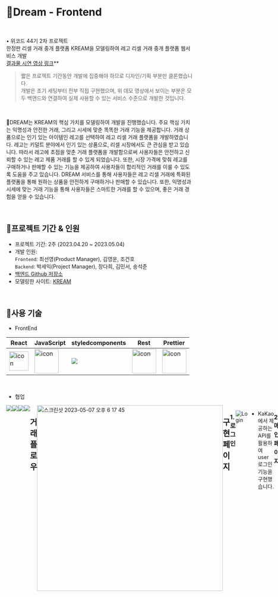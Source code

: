 # 📍Dream - Frontend

<br>

• 위코드 44기 2차 프로젝트
<br>
한정판 리셀 거래 중개 플랫폼 KREAM을 모델링하여 레고 리셀 거래 중개 플랫폼 웹서비스 개발<br>
[결과물 시연 영상 링크](https://www.youtube.com/watch?v=UFuS91VcVp8)**

> 짧은 프로젝트 기간동안 개발에 집중해야 하므로 디자인/기획 부분만 클론했습니다.<br>
개발은 초기 세팅부터 전부 직접 구현했으며, 위 데모 영상에서 보이는 부분은 모두 백앤드와 연결하여 실제 사용할 수 있는 서비스 수준으로 개발한 것입니다.

<br>

DREAM는 KREAM의 핵심 가치를 모델링하여 개발을 진행했습니다. 주요 핵심 가치는 익명성과 안전한 거래, 그리고 시세에 맞춘 똑똑한 거래 기능을 제공합니다. 거래 상품으로는 인기 있는 아이템인 레고를 선택하여 레고 리셀 거래 플랫폼을 개발하였습니다. 레고는 키덜트 분야에서 인기 있는 상품으로, 리셀 시장에서도 큰 관심을 받고 있습니다. 따라서 레고에 초점을 맞춘 거래 플랫폼을 개발함으로써 사용자들은 안전하고 신뢰할 수 있는 레고 제품 거래를 할 수 있게 되었습니다. 또한, 시장 가격에 맞춰 레고를 구매하거나 판매할 수 있는 기능을 제공하여 사용자들이 합리적인 거래를 이룰 수 있도록 도움을 주고 있습니다. DREAM 서비스를 통해 사용자들은 레고 리셀 거래에 특화된 플랫폼을 통해 원하는 상품을 안전하게 구매하거나 판매할 수 있습니다. 또한, 익명성과 시세에 맞는 거래 기능을 통해 사용자들은 스마트한 거래를 할 수 있으며, 좋은 거래 경험을 얻을 수 있습니다.

<br>

## 📍프로젝트 기간 & 인원
* 프로젝트 기간: 2주 (2023.04.20 ~ 2023.05.04)   
* 개발 인원:  
  `Frontend`: 최선영(Product Manager), 김영운, 조건호 <br>
  `Backend`: 박세익(Project Manager), 장다희, 김민서, 송석준 <br>
* [백엔드 Github 저장소](https://github.com/wecode-bootcamp-korea/44-2nd-Dream-backend)
* 모델링한 사이트: [KREAM](https://kream.co.kr/)
<br>

## 📍사용 기술

* FrontEnd   

 |React|JavaScript|styledcomponents|Rest|Prettier|
|---|---|---|---|---|
|<div style="display: flex; align-items: flex-start;"><img src="https://techstack-generator.vercel.app/react-icon.svg" alt="icon" width="52" height="52" /></div>| <div style="display: flex; align-items: flex-start;"><img src="https://techstack-generator.vercel.app/js-icon.svg" alt="icon" width="65" height="65" /></div>| <div style="display: flex; align-items: flex-start;"><img src="https://img.shields.io/badge/styledcomponents-DB7093?style=for-the-badge&logo=styledcomponents&logoColor=white"> </div>|<div style="display: flex; align-items: flex-start;"><img src="https://techstack-generator.vercel.app/restapi-icon.svg" alt="icon" width="65" height="65" /></div>|<div style="display: flex; align-items: flex-start;"><img src="https://techstack-generator.vercel.app/prettier-icon.svg" alt="icon" width="65" height="65" /></div>|<div style="display: flex; align-items: flex-start;"><img src="https://techstack-generator.vercel.app/docker-icon.svg" alt="icon" width="65" height="65" /></div>|<div style="display: flex; align-items: flex-start;"><img src="https://techstack-generator.vercel.app/aws-icon.svg" alt="icon" width="65" height="65" /></div>|
<br>



</div>

* 협업 <br>
<div style="display: flex; align-items: flex-start;">
<img src="https://img.shields.io/badge/github-181717?style=for-the-badge&logo=github&logoColor=white">
<img src="https://img.shields.io/badge/trello-0055cc?style=for-the-badge&logo=trello&logoColor=yellow">
<img src="https://img.shields.io/badge/slack-4A154B?style=for-the-badge&logo=Slack&logoColor=wihte">
<img src="https://img.shields.io/badge/notion-000000?style=for-the-badge&logo=notion&logoColor=white">
<br>
<br>


 ## 거래 플로우
 
 <img width="500" alt="스크린샷 2023-05-07 오후 6 17 45" src="https://user-images.githubusercontent.com/121158293/236668841-92202a4a-31ab-4610-bf53-4c8b0d5229ca.png">


 ## 구현 페이지
 

### 1. 로그인
  
![Login](https://user-images.githubusercontent.com/126956430/246335675-b8b45999-a95a-4a93-932a-0790dcf0eca2.gif)

- KaKao에서 제공하는 API를 활용하여 user 로그인 기능을 구현했습니다.
  
<br>
  
### 2. 메인페이지
  
![Main](https://user-images.githubusercontent.com/126956430/246346154-6173812f-27e1-47df-8a3f-f9881292b668.gif)

- 메인 페이지 최상단 대배너는 캐러셀 기능을 사용하여 여러 이미지 또는 콘텐츠를 순환하면서 보여주는 슬라이드 형태로 구현했습니다. 사용자는 자동으로 변경되는 콘텐츠를 볼 수 있으며, 필요에 따라 이전 및 다음 버튼을 눌러 이동할 수도 있습니다.
  <br>
- 메인 페이지에서 상품 리스트를 보여주는데 상품 리스트를 한 번에 모두 보여주는 대신, 스크롤을 이용한 페이지네이션을 구현하여 로딩 속도를 향상시켰습니다. 이를 통해 사용자는 초기 상품 목록을 보고 필요에따라 추가 데이터를 스크롤하여 가져올 수 있습니다.
  <br>
- 상품 리스트를 효과적으로 보기 위해 쿼리스트링을 사용하여 필터 및 정렬 조건을 포함해 서버에 GET 요청을 보냅니다. 사용자는 상품 카테고리, 연령, 난이도와 같은 필터를 적용하고 좋아요 개수, 즉시 구매가, 즉시 판매가, 리뷰 수, 프리미엄 가격 등 다양한 방식으로 상품을 정렬할 수 있습니다. 특히 레고 제품 특성상 연령 및 난이도 가격 등을 고려할 일이 많은데 원하는 기준을 쉽게 필터링 할 수 있으며, 빠르고 간편하게 찾을 수 있습니다.

<br>
    
### 3. 검색 페이지
  
![Search](https://user-images.githubusercontent.com/126956430/246346060-9aee11e0-8c37-44c4-a326-66748ff09246.gif)

- 제품명에 포함된 키워드나 제품 카테고리명을 입력하여 검색하는 기능을 구현했습니다. 사용자가 입력한 키워드와 일치하는 제품을 찾아서 결과로 보여줍니다. 또한 검색시 키워드별 검색량을 누적하여 인기 검색어 순위를 실시간으로 업데이트하고, 검색창 하단에 상위 10개의 인기 검색어가 노출되도록 구현했습니다.
  
<br>

### 4. 제품 상품 페이지
  
![Detail](https://blog.kakaocdn.net/dn/bd5eNF/btsesb2eTIL/nWKBIPHfckqLnHw4MUEYm1/img.gif)

- 동적 라우팅을 구현하여 useNavigate 훅과 useParams 훅을 사용해 path parameter에 productId를 포함시켜 서버에 요청을 보내고 서버로부터 상품의 상세 정보를 받아오고, 해당 정보를 사용하여 제품 상세 페이지에 상품 정보를 표시합니다.
  <br>
- 사용자가 스크롤을 내리면 구매나 판매 버튼이 안보이게 되는데 이때 스크롤을 다시 위로 올려서 구매나 판매 버튼을 클릭하기 위한 번거로움을 덜어주기 위해 모달창을 활용하여 간단한 제품 정보와, 구매와 판매 버튼 등을 표시해줍니다. 이를 통해 화면 아래에서도 번거로운 스크롤 업 동작 없이도 구매 또는 판매 버튼을 누를 수 있으며, 모달창은 일시적으로 화면을 가리는 형태로 표시되기 때문에 사용자의 주의를 집중시켜 구매나 판매를 유도시킬 수 있도록 구현했습니다.
  
<br>

### 5. 구매/판매 동의 페이지
  
![Purchase Agree](https://user-images.githubusercontent.com/126956430/246590599-f72fbf91-c0e8-48dc-870a-6617bad26149.gif)
![sale Agree](https://user-images.githubusercontent.com/126956430/246590594-b036da4e-9665-4450-9b0b-0b11c4df62aa.gif)

- 사용자가 구매 또는 판매 버튼을 클릭하는 경우, 하나의 컴포넌트에서 구매 동의 페이지와 판매 동의 페이지를 각각의 UI로 표시하는 기능을 구현했습니다. 이를 통해 컴포넌트 재사용을 활용하여 중복 코드를 최소화했으며, 코드의 가독성을 높이고 유지 보수성을 개선했습니다. 코드의 재사용을 통해 개발 시간을 단축하고, 일관된 사용자 경험을 제공하는 것에 초점을 맞추었습니다.
- 구매 동의 페이지와 판매 동의 페이지에서는 사용자가 거래를 신중하게 결정할 수 있도록 첫 번째 동의에 체크하면 모달 창이 나타나고, 사용자에게 주의 메시지를 한 번 더 알려줍니다. 또한, 사용자가 모든 내용에 동의해야만 다음 페이지로 진행할 수 있는 버튼을 활성화하여 사용자가 명확한 동의 의사를 표시하도록 구현했습니다.
  
<br>

### 6. 즉시 구매/판매 및 입찰 페이지
  
![Purchase](https://user-images.githubusercontent.com/126956430/246592368-cf1774fd-9bb9-467a-9c3b-7d72d516e474.gif)
![sale](https://user-images.githubusercontent.com/126956430/246592372-bcd4107b-24f1-4df2-b85a-2b1f8879e9b8.gif)

- 해당 페이지에서는 "즉시 구매/판매", "구매/판매 입찰" 중에서 선택할 수 있는 간단한 버튼이 제공됩니다. 입찰을 선택한 경우, 사용자는 입찰가를 입력하고 입찰 기한을 설정할 수 있습니다. 입찰 기한은 오늘 날짜를 기준으로 몇 일 동안 입찰이 유효한지를 설정할 수 있으며, 기본적으로 30일로 설정되어 있습니다.
- 판매 입찰의 경우, 사용자는 입찰가를 입력하고 해당 입력 필드에서 포커스 아웃할 때 자동으로 수수료가 계산됩니다. 또한, 최종 정산 금액은 입찰가에서 수수료가 차감된 금액으로 표시됩니다.
  
<br>

### 7. 결제 및 완료 페이지
  
![payment](https://user-images.githubusercontent.com/126956430/246594743-8bea1c99-8ac3-47db-a69d-26a5bdc2c65b.gif)
![success](https://user-images.githubusercontent.com/126956430/246594747-b03a11d2-13af-48e6-9b99-55f3546c9a93.gif)

- 토스 API를 활용하여 테스트 결제를 구현하고, 결제가 완료되면 상세 내역을 보여주는 기능을 구현했습니다.
  
<br>

### 8. 관심 페이지
  
![interest](https://blog.kakaocdn.net/dn/sobCN/btsevmCn0r1/TdmrhJypXfRxqeLpFTrjFK/img.gif)

- 사용자가 관심상품 등록 버튼을 누르면 Like API path parameter에 productId를 포함시켜 요청을 보내 해당 유저의 관심상품으로 등록합니다. 이때 헤더에 accessToken을 담아서 서버에 GET 요청을 보냅니다.

- 동일한 product와 동일한 user에 대해 API가 재실행될 경우 관심상품에서 삭제합니다.
  
<br>


### 8. 이벤트 페이지
  
![event](https://blog.kakaocdn.net/dn/bauASO/btsetIMqyhM/lJh82SUmpGO1M6KMLrbO6K/img.gif)

- 어린이날 이벤트에 맞게 React-Spring과 같은 라이브러리를 활용하여 다양한 애니메이션 효과를 구현했습니다. 특히, 자동차 레고에 멋있는 애니메이션 효과를 적용하여 이목을 집중시켜 사용자들은 이를 통해 시각적으로 매력적인 경험을 할 수 있습니다.
- 하단에는 간단한 퀴즈 이벤트를 구현하여 정답을 입력하면 자동으로 응모되는 기능을 추가했습니다. 이를 통해 사용자는 퀴즈에 참여하고 응모 과정을 간편하게 진행할 수 있습니다.
- 어린이날 밤 12시에 맞춰 타이머 기능도 추가로 구현했습니다. 이를 통해 사용자는 남은 시간을 실시간으로 확인할 수 있으며, 이벤트의 마감 시간을 알 수 있습니다.
  
<br>


   ## 제품 상세 페이지 주요 기능
   
### 1. 시세 그래프
  
![graph](https://blog.kakaocdn.net/dn/55sqm/btses4WxcIw/Uq6DB0gA2kqC2EEYaUko11/img.gif)

- Chart.js 라이브러리를 사용하여 날짜 데이터와 해당 날짜에 체결된 가격 데이터를 활용하여 동적 시세 그래프를 구현하였습니다. 사용자는 원하는 기간을 선택할 수 있으며, 선택한 기간에 따라 그래프가 실시간으로 업데이트됩니다. 이를 통해 사용자들은 선택한 기간 동안의 시세 변동을 시각적으로 쉽게 파악할 수 있습니다.
- 사용자가 원하는 기간을 선택하면 해당 기간의 날짜 데이터와 해당 날짜에 체결된 가격 데이터를 가져와서 Chart.js를 사용하여 그래프를 그립니다.
  
<br>

### 2. 사진 후기 업로드
  
![review](https://blog.kakaocdn.net/dn/clKyOh/btsey6SCi4N/kSl3QkhdDWVR31QqSTmCZK/img.gif)

- 이미지 업로드 부분에서는 input 태그를 사용하지 않고 React Dropzone 라이브러리를 활용하여 이미지 업로드와 미리보기 기능을 구현하였습니다. 사용자는 직접 이미지를 찾아서 업로드할 수도 있고, 이미지를 드래그 앤 드롭하여 업로드할 수도 있습니다.
  
<br>

  
   ## 6. 느낀점/회고
 > 2차 프로젝트 회고록: https://youngwoonkim.tistory.com/11
  <br>
  
 ## Reference

- 이 프로젝트는 [KREAM](https://kream.co.kr/) 사이트를 참조하여 학습목적으로 만들었습니다.
- 실무수준의 프로젝트이지만 학습용으로 만들었기 때문에 이 코드를 활용하여 이득을 취하거나 무단 배포할 경우 법적으로 문제될 수 있습니다.
- 이 프로젝트에서 사용하고 있는 사진 대부분은 위코드에서 구매한 것이므로 해당 프로젝트 외부인이 사용할 수 없습니다.
 
